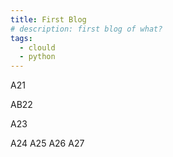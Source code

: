 ```yaml
---
title: First Blog
# description: first blog of what?
tags: 
  - clould
  - python
---
```

A21

AB22

A23
<!--more-->
A24
A25
A26
A27
